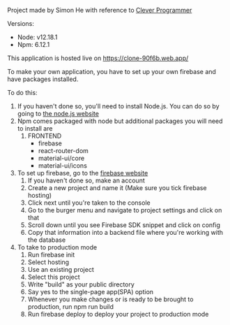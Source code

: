 Project made by Simon He with reference to [Clever Programmer](https://www.youtube.com/watch?v=DAWWf7q8sqM&t=444s&ab_channel=CleverProgrammer "Google clone link")

Versions:

- Node: v12.18.1
- Npm: 6.12.1

This application is hosted live on https://clone-90f6b.web.app/

To make your own application, you have to set up your own firebase and have packages installed.

To do this:

1. If you haven't done so, you'll need to install Node.js. You can do so by going to [the node.js website](https://nodejs.org/en/ "Node js website")
2. Npm comes packaged with node but additional packages you will need to install are
   1. FRONTEND
      - firebase
      - react-router-dom
      - material-ui/core
      - material-ui/icons
3. To set up firebase, go to the [firebase website](https://firebase.google.com/)
   1. If you haven't done so, make an account
   2. Create a new project and name it (Make sure you tick firebase hosting)
   3. Click next until you're taken to the console
   4. Go to the burger menu and navigate to project settings and click on that
   5. Scroll down until you see Firebase SDK snippet and click on config
   6. Copy that information into a backend file where you're working with the database
4. To take to production mode
   1. Run firebase init
   2. Select hosting
   3. Use an existing project
   4. Select this project
   5. Write "build" as your public directory
   6. Say yes to the single-page app(SPA) option
   7. Whenever you make changes or is ready to be brought to production, run npm run build
   8. Run firebase deploy to deploy your project to production mode
